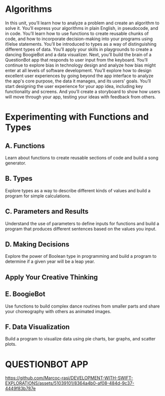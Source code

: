 # Algorithms
In this unit, you’ll learn how to analyze a problem and create an algorithm to solve it. You’ll express your algorithms in plain English, in pseudocode, and in code. You’ll learn how to use functions to create reusable chunks of code, and how to incorporate decision-making into your programs using if/else statements. You’ll be introduced to types as a way of distinguishing different types of data.
You’ll apply your skills in playgrounds to create a dancing BoogieBot and a data visualizer. Next, you’ll build the brain of a QuestionBot app that responds to user input from the keyboard.
You’ll continue to explore bias in technology design and analyze how bias might enter at all levels of software development. You’ll explore how to design excellent user experiences by going beyond the app interface to analyze the app's core purpose, the data it manages, and its users' goals. You’ll start designing the user experience for your app idea, including key functionality and screens. And you’ll create a storyboard to show how users will move through your app, testing your ideas with feedback from others.

# Experimenting with Functions and Types

## A. Functions
Learn about functions to create reusable sections of code and build a song generator.

## B. Types
Explore types as a way to describe different kinds of values and build a program for simple calculations.

## C. Parameters and Results
Understand the use of parameters to define inputs for functions and build a program that produces different sentences based on the values you input.

## D. Making Decisions
Explore the power of Boolean type in programming and build a program to determine if a given year will be a leap year.

## Apply Your Creative Thinking
## E. BoogieBot
Use functions to build complex dance routines from smaller parts and share your choreography with others as animated images.

## F. Data Visualization
Build a program to visualize data using pie charts, bar graphs, and scatter plots.

# QUESTIONBOT APP

https://github.com/Marcoc-rasi/DEVELOPMENT-WITH-SWIFT-EXPLORATIONS/assets/51039101/8364a4b0-af08-484d-9c37-4449f83b787e


